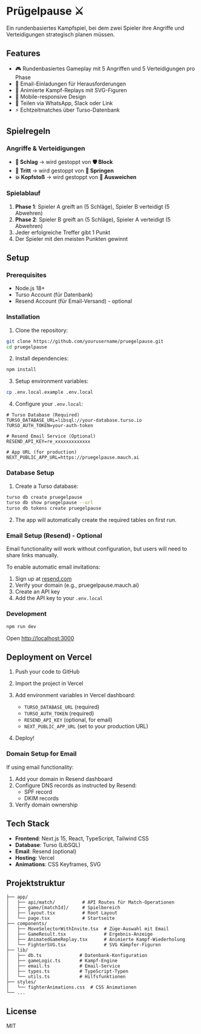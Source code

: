 # Prügelpause ⚔️

Ein rundenbasiertes Kampfspiel, bei dem zwei Spieler ihre Angriffe und Verteidigungen strategisch planen müssen.

## Features

- 🎮 Rundenbasiertes Gameplay mit 5 Angriffen und 5 Verteidigungen pro Phase
- 📧 Email-Einladungen für Herausforderungen
- 🎨 Animierte Kampf-Replays mit SVG-Figuren
- 📱 Mobile-responsive Design
- 🔗 Teilen via WhatsApp, Slack oder Link
- ⚡ Echtzeitmatches über Turso-Datenbank

## Spielregeln

### Angriffe & Verteidigungen
- **👊 Schlag** → wird gestoppt von **🛡️ Block**
- **🦵 Tritt** → wird gestoppt von **🦘 Springen**
- **💥 Kopfstoß** → wird gestoppt von **💨 Ausweichen**

### Spielablauf
1. **Phase 1**: Spieler A greift an (5 Schläge), Spieler B verteidigt (5 Abwehren)
2. **Phase 2**: Spieler B greift an (5 Schläge), Spieler A verteidigt (5 Abwehren)
3. Jeder erfolgreiche Treffer gibt 1 Punkt
4. Der Spieler mit den meisten Punkten gewinnt

## Setup

### Prerequisites
- Node.js 18+
- Turso Account (für Datenbank)
- Resend Account (für Email-Versand) - optional

### Installation

1. Clone the repository:
```bash
git clone https://github.com/yourusername/pruegelpause.git
cd pruegelpause
```

2. Install dependencies:
```bash
npm install
```

3. Setup environment variables:
```bash
cp .env.local.example .env.local
```

4. Configure your `.env.local`:
```env
# Turso Database (Required)
TURSO_DATABASE_URL=libsql://your-database.turso.io
TURSO_AUTH_TOKEN=your-auth-token

# Resend Email Service (Optional)
RESEND_API_KEY=re_xxxxxxxxxxxxx

# App URL (for production)
NEXT_PUBLIC_APP_URL=https://pruegelpause.mauch.ai
```

### Database Setup

1. Create a Turso database:
```bash
turso db create pruegelpause
turso db show pruegelpause --url
turso db tokens create pruegelpause
```

2. The app will automatically create the required tables on first run.

### Email Setup (Resend) - Optional

Email functionality will work without configuration, but users will need to share links manually.

To enable automatic email invitations:

1. Sign up at [resend.com](https://resend.com)
2. Verify your domain (e.g., pruegelpause.mauch.ai)
3. Create an API key
4. Add the API key to your `.env.local`

### Development

```bash
npm run dev
```

Open [http://localhost:3000](http://localhost:3000)

## Deployment on Vercel

1. Push your code to GitHub
2. Import the project in Vercel
3. Add environment variables in Vercel dashboard:
   - `TURSO_DATABASE_URL` (required)
   - `TURSO_AUTH_TOKEN` (required)
   - `RESEND_API_KEY` (optional, for email)
   - `NEXT_PUBLIC_APP_URL` (set to your production URL)

4. Deploy!

### Domain Setup for Email

If using email functionality:
1. Add your domain in Resend dashboard
2. Configure DNS records as instructed by Resend:
   - SPF record
   - DKIM records
3. Verify domain ownership

## Tech Stack

- **Frontend**: Next.js 15, React, TypeScript, Tailwind CSS
- **Database**: Turso (LibSQL)
- **Email**: Resend (optional)
- **Hosting**: Vercel
- **Animations**: CSS Keyframes, SVG

## Projektstruktur

```
├── app/
│   ├── api/match/          # API Routes für Match-Operationen
│   ├── game/[matchId]/     # Spielbereich
│   ├── layout.tsx          # Root Layout
│   └── page.tsx            # Startseite
├── components/
│   ├── MoveSelectorWithInvite.tsx  # Züge-Auswahl mit Email
│   ├── GameResult.tsx              # Ergebnis-Anzeige
│   ├── AnimatedGameReplay.tsx      # Animierte Kampf-Wiederholung
│   └── FighterSVG.tsx              # SVG Kämpfer-Figuren
├── lib/
│   ├── db.ts              # Datenbank-Konfiguration
│   ├── gameLogic.ts       # Kampf-Engine
│   ├── email.ts           # Email-Service
│   ├── types.ts           # TypeScript-Typen
│   └── utils.ts           # Hilfsfunktionen
├── styles/
│   └── fighterAnimations.css  # CSS Animationen
└── ...
```

## License

MIT